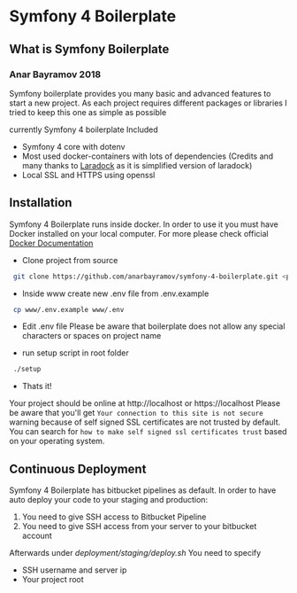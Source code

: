 # Symfony 4 Boilerplate

## What is Symfony Boilerplate

### Anar Bayramov 2018

Symfony boilerplate provides you many basic and advanced features to start a new project.
As each project requires different packages or libraries I tried to keep this one as simple as possible

currently Symfony 4 boilerplate Included

* Symfony 4 core with dotenv
* Most used docker-containers with lots of dependencies (Credits and many thanks to [Laradock](https://github.com/laradock/laradock) as it is simplified version of laradock)
* Local SSL and HTTPS using openssl



## Installation

Symfony 4 Boilerplate runs inside docker. In order to use it you must have Docker installed on your local computer. For more please check official [Docker Documentation](https://docs.docker.com/install)



* Clone project from source

```bash
 git clone https://github.com/anarbayramov/symfony-4-boilerplate.git <project-name>
```
* Inside www create new .env file from .env.example
```bash
 cp www/.env.example www/.env
```

* Edit .env file Please be aware that boilerplate does not allow any special characters or spaces on project name

* run setup script in root folder

```bash
 ./setup
```
* Thats it!

Your project should be online at http://localhost or https://localhost
Please be aware that you'll get `Your connection to this site is not secure` warning because of self signed SSL certificates are not trusted by default. You can search for `how to make self signed ssl certificates trust` based on your operating system.



## Continuous Deployment

Symfony 4 Boilerplate has bitbucket pipelines as default. In order to have auto deploy your code to your staging and production:
1) You need to give SSH access to Bitbucket Pipeline
2) You need to give SSH access from your server to your bitbucket account

Afterwards under *deployment/staging/deploy.sh* You need to specify
* SSH username and server ip
* Your project root

